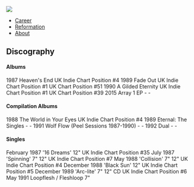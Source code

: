 <img src="https://upload.wikimedia.org/wikipedia/commons/thumb/f/f1/Loop_%281989%29.jpg/559px-Loop_%281989%29.jpg">

<ul class="nav">
 <li><a href="#">	Career</a></li>
 <li><a href="#">	Reformation</a></li>
 <li><a href="#">	About</a></li>
</ul>


<h2>Discography</h2>

<h4>Albums</h4>
1987	Heaven's End	UK Indie Chart Position #4	
1989	Fade Out	UK Indie Chart Position #1	UK Chart Position #51
1990	A Gilded Eternity	UK Indie Chart Position #1	UK Chart Position #39
2015	Array 1 EP	-	-
<h4>Compilation Albums</h4>
1988	The World in Your Eyes UK Indie Chart Position	#4
1989	Eternal: The Singles 	-	-
1991	Wolf Flow (Peel Sessions 1987-1990)	-	-
1992	Dual 	-	-
<h4>Singles</h4>
February	1987	'16 Dreams'	12"	UK Indie Chart Position #35
July	1987	'Spinning'	7" 12"	UK Indie Chart Position #7
May	1988	'Collision'	7" 12"	UK Indie Chart Position #4
December	1988	'Black Sun'	12"	UK Indie Chart Position #5
December	1989	'Arc-lite'	7" 12" CD	UK Indie Chart Position #6
May	1991	Loopflesh / Fleshloop	7"	

